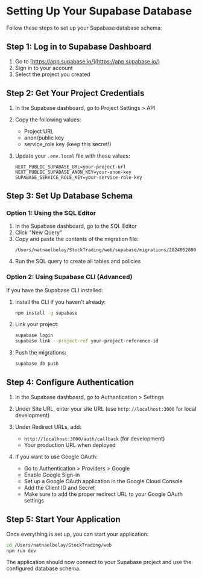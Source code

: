 # Setting Up Your Supabase Database

Follow these steps to set up your Supabase database schema:

## Step 1: Log in to Supabase Dashboard

1. Go to [https://app.supabase.io/](https://app.supabase.io/)
2. Sign in to your account
3. Select the project you created

## Step 2: Get Your Project Credentials

1. In the Supabase dashboard, go to Project Settings > API
2. Copy the following values:

   - Project URL
   - anon/public key
   - service_role key (keep this secret!)

3. Update your `.env.local` file with these values:
   ```
   NEXT_PUBLIC_SUPABASE_URL=your-project-url
   NEXT_PUBLIC_SUPABASE_ANON_KEY=your-anon-key
   SUPABASE_SERVICE_ROLE_KEY=your-service-role-key
   ```

## Step 3: Set Up Database Schema

### Option 1: Using the SQL Editor

1. In the Supabase dashboard, go to the SQL Editor
2. Click "New Query"
3. Copy and paste the contents of the migration file:
   ```
   /Users/natnaelbelay/StockTrading/web/supabase/migrations/20240528000000_create_schema.sql
   ```
4. Run the SQL query to create all tables and policies

### Option 2: Using Supabase CLI (Advanced)

If you have the Supabase CLI installed:

1. Install the CLI if you haven't already:

   ```bash
   npm install -g supabase
   ```

2. Link your project:

   ```bash
   supabase login
   supabase link --project-ref your-project-reference-id
   ```

3. Push the migrations:
   ```bash
   supabase db push
   ```

## Step 4: Configure Authentication

1. In the Supabase dashboard, go to Authentication > Settings
2. Under Site URL, enter your site URL (use `http://localhost:3000` for local development)
3. Under Redirect URLs, add:

   - `http://localhost:3000/auth/callback` (for development)
   - Your production URL when deployed

4. If you want to use Google OAuth:
   - Go to Authentication > Providers > Google
   - Enable Google Sign-in
   - Set up a Google OAuth application in the Google Cloud Console
   - Add the Client ID and Secret
   - Make sure to add the proper redirect URL to your Google OAuth settings

## Step 5: Start Your Application

Once everything is set up, you can start your application:

```bash
cd /Users/natnaelbelay/StockTrading/web
npm run dev
```

The application should now connect to your Supabase project and use the configured database schema.

